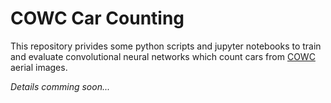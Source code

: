 # COWC Car Counting
This repository privides some python scripts and jupyter notebooks to train and evaluate convolutional neural networks which count cars from [COWC](https://gdo152.llnl.gov/cowc/) aerial images.

*Details comming soon...*

